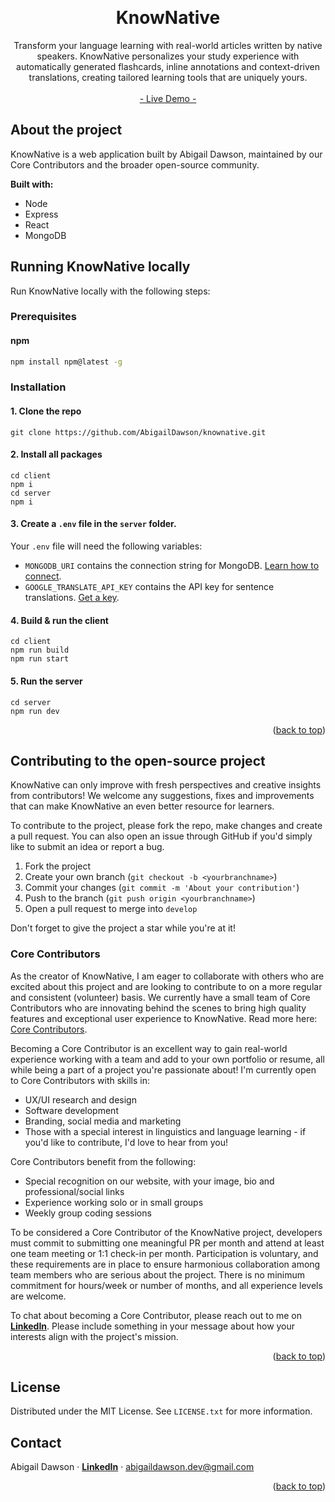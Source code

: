 <a name="readme-top"></a>
<br />

<div align="center">

  <h1 align="center">KnowNative</h1>

  <p align="center">
    Transform your language learning with real-world articles written by native speakers. KnowNative personalizes your study experience with automatically generated flashcards, inline annotations and context-driven translations, creating tailored learning tools that are uniquely yours.
    <br />
    <br />
    <a href="#">- Live Demo -</a>
  </p>
</div>

## About the project

KnowNative is a web application built by Abigail Dawson, maintained by our Core Contributors and the broader open-source community.

**Built with:**

- Node
- Express
- React
- MongoDB

## Running KnowNative locally

Run KnowNative locally with the following steps:

### Prerequisites

#### npm

```sh
npm install npm@latest -g
```

### Installation

#### 1. Clone the repo

```
git clone https://github.com/AbigailDawson/knownative.git
```

#### 2. Install all packages

```
cd client
npm i
cd server
npm i
```

#### 3. Create a `.env` file in the `server` folder.

Your `.env` file will need the following variables:

- `MONGODB_URI` contains the connection string for MongoDB. [Learn how to connect](https://www.mongodb.com/resources/products/fundamentals/mongodb-connection-string).
- `GOOGLE_TRANSLATE_API_KEY` contains the API key for sentence translations. [Get a key](https://cloud.google.com/translate/docs/setup).

#### 4. Build & run the client

```
cd client
npm run build
npm run start
```

#### 5. Run the server

```
cd server
npm run dev
```

<p align="right">(<a href="#readme-top">back to top</a>)</p>

## Contributing to the open-source project

KnowNative can only improve with fresh perspectives and creative insights from contributors! We welcome any suggestions, fixes and improvements that can make KnowNative an even better resource for learners.

To contribute to the project, please fork the repo, make changes and create a pull request. You can also open an issue through GitHub if you'd simply like to submit an idea or report a bug.

1. Fork the project
2. Create your own branch (`git checkout -b <yourbranchname>`)
3. Commit your changes (`git commit -m 'About your contribution'`)
4. Push to the branch (`git push origin <yourbranchname>`)
5. Open a pull request to merge into `develop`

Don't forget to give the project a star while you're at it!

### Core Contributors

As the creator of KnowNative, I am eager to collaborate with others who are excited about this project and are looking to contribute to on a more regular and consistent (volunteer) basis. We currently have a small team of Core Contributors who are innovating behind the scenes to bring high quality features and exceptional user experience to KnowNative. Read more here: <a href="#">Core Contributors</a>.

Becoming a Core Contributor is an excellent way to gain real-world experience working with a team and add to your own portfolio or resume, all while being a part of a project you're passionate about! I'm currently open to Core Contributors with skills in:

- UX/UI research and design
- Software development
- Branding, social media and marketing
- Those with a special interest in linguistics and language learning - if you'd like to contribute, I'd love to hear from you!

Core Contributors benefit from the following:

- Special recognition on our website, with your image, bio and professional/social links
- Experience working solo or in small groups
- Weekly group coding sessions

To be considered a Core Contributor of the KnowNative project, developers must commit to submitting one meaningful PR per month and attend at least one team meeting or 1:1 check-in per month. Participation is voluntary, and these requirements are in place to ensure harmonious collaboration among team members who are serious about the project. There is no minimum commitment for hours/week or number of months, and all experience levels are welcome.

To chat about becoming a Core Contributor, please reach out to me on [**LinkedIn**](https://www.linkedin.com/in/abigaildawsondev/). Please include something in your message about how your interests align with the project's mission.

<p align="right">(<a href="#readme-top">back to top</a>)</p>

## License

Distributed under the MIT License. See `LICENSE.txt` for more information.

## Contact

Abigail Dawson · [**LinkedIn**](https://www.linkedin.com/in/abigaildawsondev/) · abigaildawson.dev@gmail.com

<p align="right">(<a href="#readme-top">back to top</a>)</p>
